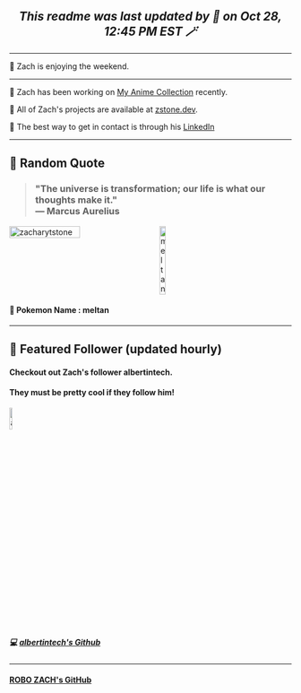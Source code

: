 <h2 align="center" style="font-style: italic; font-weight: bold;">This readme was last updated by 🤖 on Oct 28, 12:45 PM EST 🪄 </h2></a>

---

🤖 Zach is enjoying the weekend.

---

🤖 Zach has been working on [My Anime Collection](https://github.com/ZacharyTStone/My-Anime-Collection) recently.

🤖 All of Zach's projects are available at [zstone.dev](https://www.zstone.dev/).

🤖 The best way to get in contact is through his [LinkedIn](https://www.linkedin.com/in/zacharystone42)

---

<!-- Add a Quotes section -->

## 🤖 Random Quote

<h3>
<blockquote>
  "The universe is transformation; our life is what our thoughts make it."
<br>— Marcus Aurelius
</blockquote>
</h3>

<div style="display: flex; flex-wrap: no-wrap; width: 100%; gap: 16px">
        <img width="50%" src="https://github-readme-streak-stats.herokuapp.com/?user=zacharytstone" alt="zacharytstone" />
    <img width="15%" class='poke-img' src='https://raw.githubusercontent.com/PokeAPI/sprites/master/sprites/pokemon/808.png' alt='meltan'/>
</div>

#### 🤖 Pokemon Name : meltan</span>

---

## 🤖 Featured Follower (updated hourly)

#### Checkout out Zach's follower albertintech.

#### They must be pretty cool if they follow him!

<img style="width: 10%" class='github-img' src='https://avatars.githubusercontent.com/u/72161221?v=4' alt='albertintech'/>

##### 💻 [albertintech's Github](https://github.com/albertintech)

---

#### [ROBO ZACH's GitHub](https://github.com/ROBO-ZACH)
